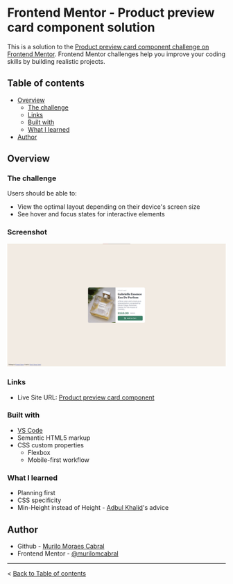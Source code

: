 # Frontend Mentor - Product preview card component solution

This is a solution to the [Product preview card component challenge on Frontend Mentor](https://www.frontendmentor.io/challenges/product-preview-card-component-GO7UmttRfa). Frontend Mentor challenges help you improve your coding skills by building realistic projects. 

## Table of contents

- [Overview](#overview)
  - [The challenge](#the-challenge)
  - [Links](#links)
  - [Built with](#built-with)
  - [What I learned](#what-i-learned)
- [Author](#author)

## Overview

### The challenge

Users should be able to:

- View the optimal layout depending on their device's screen size
- See hover and focus states for interactive elements

### Screenshot

![](product-preview-card-component-screenshot.png)

### Links

- Live Site URL: [Product preview card component](https://murilomcabral.github.io/frontendmentor/001-product-preview-card-component-main/)

### Built with

- [VS Code](https://code.visualstudio.com/)
- Semantic HTML5 markup
- CSS custom properties
  - Flexbox
  - Mobile-first workflow

### What I learned

- Planning first
- CSS specificity
- Min-Height instead of Height - [Adbul Khalid](https://www.frontendmentor.io/profile/0xAbdulKhalid)'s advice

## Author

- Github - [Murilo Moraes Cabral](https://github.com/murilomcabral)
- Frontend Mentor - [@murilomcabral](https://www.frontendmentor.io/profile/murilomcabral)

---

< [Back to Table of contents](#table-of-contents)